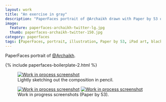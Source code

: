 ```yaml
---
layout: work
title: "An exercise in gray"
description: "PaperFaces portrait of @Archaikh drawn with Paper by 53 on an iPad."
image: 
  feature: paperfaces-archaikh-twitter-lg.jpg
  thumb: paperfaces-archaikh-twitter-150.jpg
category: paperfaces
tags: [PaperFaces, portrait, illustration, Paper by 53, iPad art, black and white]
---
```


PaperFaces portrait of <a href="http://twitter.com/Archaikh">@Archaikh</a>.

{% include paperfaces-boilerplate-2.html %}

<figure>
	<a href="{{ site.url }}/images/paperfaces-archaikh-process-1-lg.jpg"><img src="{{ site.url }}/images/paperfaces-archaikh-process-1-750.jpg" alt="Work in process screenshot"></a>
	<figcaption>Lightly sketching out the composition in pencil.</figcaption>
</figure>

<figure class="half">
	<a href="{{ site.url }}/images/paperfaces-archaikh-process-2-lg.jpg"><img src="{{ site.url }}/images/paperfaces-archaikh-process-2-600.jpg" alt="Work in process screenshot"></a>
	<a href="{{ site.url }}/images/paperfaces-archaikh-process-3-lg.jpg"><img src="{{ site.url }}/images/paperfaces-archaikh-process-3-600.jpg" alt="Work in process screenshot"></a>
	<figcaption>Work in progress screenshots (Paper by 53).</figcaption>
</figure>